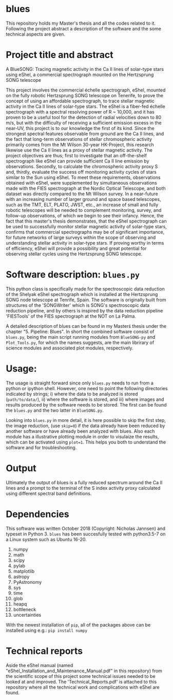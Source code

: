 # blues
This repository holds my Master's thesis and all the codes related to it. Following the project abstract a description of the software and the some technical aspects are given. 

# Project title and abstract
A BlueSONG: Tracing magnetic activity in the Ca II lines of solar-type stars using eShel, a commercial spectrograph mounted on the Hertzsprung SONG telescope

This project involves the commercial échelle spectrograph, eShel, mounted on the fully robotic Hertzsprung SONG telescope on Tenerife, to prove the concept of using an affordable spectrograph, to trace stellar magnetic activity in the Ca II lines of solar-type stars. The eShel is a fiber-fed échelle spectrograph with a spectral resolving power of R ~ 10,000, and it has proven to be a useful tool for the detection of radial velocities down to 80 m/s, but with the difficulty of receiving a sufficient emission excess in the near-UV, this project is to our knowledge the first of its kind. Since the strongest spectral features observable from ground are the Ca II lines, and the fact that long-term observations of stellar chromospheric activity primarily comes from the Mt Wilson 30-year HK-Project, this research likewise use the Ca II lines as a proxy of stellar magnetic activity. The project objectives are thus; first to investigate that an off-the-shelf spectrograph like eShel can provide sufficient Ca II line emission by observations. Secondly, to calculate the chromospheric activity proxy S and, thirdly, evaluate the success off monitoring activity cycles of stars similar to the Sun using eShel. To meet these requirements, observations obtained with eShel, were supplemented by simultaneous observations made with the FIES spectrograph at the Nordic Optical Telescope, and both dataset was directly compared to the Mt Wilson survey. In a near-future with an increasing number of larger ground and space based telescopes, such as the TMT, ELT, PLATO, JWST, etc., an increase of small and fully robotic telescopes will be needed to complement monitoring, survey, and follow-up observations, of which we begin to see their infancy. Hence, the fact that this master's thesis demonstrates, that the eShel spectrograph can be used to successfully monitor stellar magnetic activity of solar-type stars, confirms that commercial spectrographs may be of significant importance, for future networks of large surveys within the scope of observing and understanding stellar activity in solar-type stars. If proving worthy in terms of efficiency, eShel will provide a possibility and great potential for observing stellar cycles using the Hertzsprung SONG telescope. 

# Software description: `blues.py`
This python class is specifically made for the spectroscopic data reduction of the Shelyak eShel spectrograph
which is installed at the Hertzsprung SONG node telescope at Tenrife, Spain. The software is originally built
from structures of the 'SONGWriter' which is SONG's spectroscopic data reduction pipeline, and by others is 
inspired by the data reduction pipeline 'FIESTools' of the FIES spectrograph at the NOT on La Palma.

A detailed description of blues can be found in my Masterś thesis under the chapter "5. Pipeline: Blues". In short the combined software consist of `blues.py`, being the main script running modules from `BlueSONG-py` and `Plot_Tools.py`, for which the names suggests, are the main librirary of science modules and associated plot modules, respectively.  

# Usage:
The usage is straight forward since only `blues.py` needs to run from a python or ipython shell. However, one need to point the following directories indicated by strings; i) where the data to be analyzed is stored (`path/to/data/`), ii) where the software is stored,  and iii) where images and results produced by the software needs to be stored. The first can be found the `blues.py` and the two latter in `BlueSONG.py`.

Looking into `blues.py` in more detail, it is here possible to skip the first step, the image reduction, (use `skip=0`) if the data already have been reduced by another software or have already been analyzed with blues. Also each module has a illustrative plotting module in order to visulaize the results, which can be activated using `plot=1`. This helps you both to understand the software and for troubleshooting. 

# Output
Ultimately the output of blues is a fully reduced spectrum around the Ca II lines and a prompt to the terminal of the S index activity proxy calculated using different spectral band definitions.  

# Dependencies
This software was written October 2018 (Copyright: Nicholas Jannsen) and typeset in Python 3. `blues` has been succesfully tested with python3.5-7 on a Linux system such as Ubuntu 16-20.
   1. numpy
   1. math
   1. scipy
   1. pylab
   1. matplotlib
   1. astropy
   1. PyAstronomy
   1. sys
   1. time
   1. glob
   1. heapq
   1. bottleneck
   1. uncertainties
   
With the newest installation of `pip`, all of the packages above can be installed using e.g.:
```pip install numpy```

# Technical reports
Aside the eShel manual (named "eShel_Installation_and_Maintenance_Manual.pdf" in this repository) from the scientific scope of this project some technical issues needed to be looked at and improved. The 'Technical_Reports.pdf' is attached to this repository where all the technical work and complications with eShel are found. 

